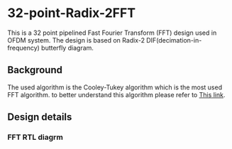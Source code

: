 # 32-point-Radix-2FFT
This is a 32 point pipelined Fast Fourier Transform (FFT) design used in OFDM system. 
The design is based on Radix-2 DIF(decimation-in-frequency) butterfly diagram.

## Background
The used algorithm is the Cooley-Tukey algorithm which is the most used FFT algorithm.
to better understand this algorithm please refer to [This link](https://pages.github.com/). 

## Design details

### FFT RTL diagrm
